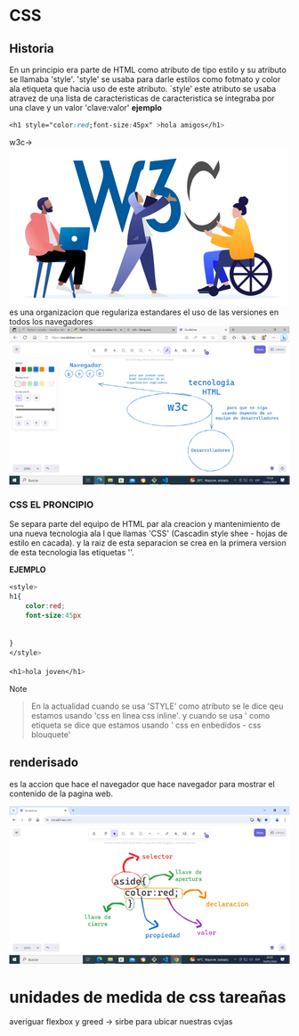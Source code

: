 # CSS
## Historia
En un principio era parte de HTML como atributo de tipo estilo y su atributo se llamaba 'style'.
'style' se usaba para darle estilos como fotmato y color ala etiqueta que hacia uso de este atributo.
´style' este atributo se usaba atravez de una lista de caracteristicas de caracteristica se integraba por una clave y un valor 'clave:valor'
**ejemplo**
```css
<h1 style="color:red;font-size:45px" >hola amigos</h1>

```


w3c→ ![alt text](image.png) es una organizacion   que regulariza estandares  el uso de las versiones en todos los navegadores ![alt text](image-1.png)

### CSS EL PRONCIPIO

Se separa parte del equipo de HTML par ala creacion y mantenimiento de una nueva tecnologia ala l que llamas 'CSS' (Cascadin style shee -  hojas de estilo en cacada).
y la raiz de esta separacion se crea en la primera version de esta tecnologia las etiquetas '<style></style>'.

**EJEMPLO**
```css
<style> 
h1{
    color:red;
    font-size:45px


}
</style>

<h1>hola joven</h1>
```
>[!NOTE]

> En la actualidad cuando se usa 'STYLE' como atributo se le dice qeu estamos usando 'css en linea css inline'. y cuando se usa '<style></style> como etiqueta se dice que estamos usando ' css en enbedidos - css blouquete'





## renderisado  
 es  la accion  que hace el navegador que hace navegador para mostrar el contenido de la pagina web.





![alt text](image-2.png)










# unidades de medida de css tareañas 

averiguar flexbox y greed   → sirbe para ubicar nuestras cvjas